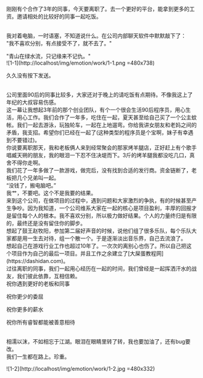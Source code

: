 刚刚有个合作了3年的同事，今天要离职了。去一个更好的平台，能拿到更多的工资。邀请相处的比较好的同事一起吃饭。

<br>
我对着电脑，一时语塞，不知道说什么。在公司内部聊天软件中默默敲下了：

<br>
"我不喜欢分别，有点接受不了，就不去了。"

"青山在绿水流，只记缘来不记仇。"
<br>
![1-1](http://localhost/img/emotion/work/1-1.png =480x738)

久久没有按下发送。

<br>
公司里面90后的同事比较多，大家还对于晚上的请吃饭有点期待。不像我这上了年纪的大叔容易伤感。

<br>
这一幕让我想起3年前的那个创业团队，有个一个很会生活90后程序员，用心生活，用心工作。我们合作了一年多，吃住在一起，夏天甚至给自己买了一个公主蚊帐。我们一起去游泳，玩独轮车，一起在上地遛弯。你给我讲女朋友和老妈之间的矛盾，我支招。希望你们已经在一起了(这种类型的程序员是个宝啊，妹子有幸遇到不要错过)。

<br>
你说要离职那天，我和老板俩人来到经常聚会的那家烤羊腿店，正好赶上有个歌手唱臧天朔的朋友，我的眼泪一下忍不住决堤而下。3斤的烤羊腿我都没吃几口，真舍不得你走啊。

<br>
我们花了一年多做了一款游戏，做完后，没有找到合适的发行商。资金链断了，老板把几个兄弟叫一起。

<br>
“没钱了，搬电脑吧。”

<br>
我艹，不要吧。这个不是我要的结果。

<br>
来到这个公司，在做项目的过程中，遇到问题和大家激烈的争执，有的时候甚至产生争吵。因为我知道，一个公司维系大家在一起的核心是项目盈利，丰厚的回报才是留住每个人的根本。我不喜欢分别，所以极力做好结果。个人的力量终归是有限的，最终还是没有留住你的脚步。

<br>
想起了鼓王赵牧阳，参加第二届好声音的时候，说他们组了很多乐队，每个乐队大家都是用一生去对待，组一个散一个。于是逐渐淡出音乐界，自己去流浪了。

<br>
想起自己在游戏行业工作也超过10年了。一次次的离别心也伤了。所以自己把这个项目作为自己的最后一项目。并且工作之余建立了[大屎蛋教程网](https://dashidan.com)。

<br>
过往离职的同事，我们一起用心经历在一起的时间，我们曾经是一起挥洒汗水的战友，我们彼此依靠，互相信赖。

<br>
祝你遇到更好的老板和同事

祝你更少的委屈

祝你更多的薪水

祝你所有睿智都能被善意相待

<br>
相濡以沫，不如相忘于江湖。眼泪在眼睛里转了转，我也要加油了，还有bug要改。

<br>
我们一生都在路上。珍重。

![1-2](http://localhost/img/emotion/work/1-2.jpg =480x332)